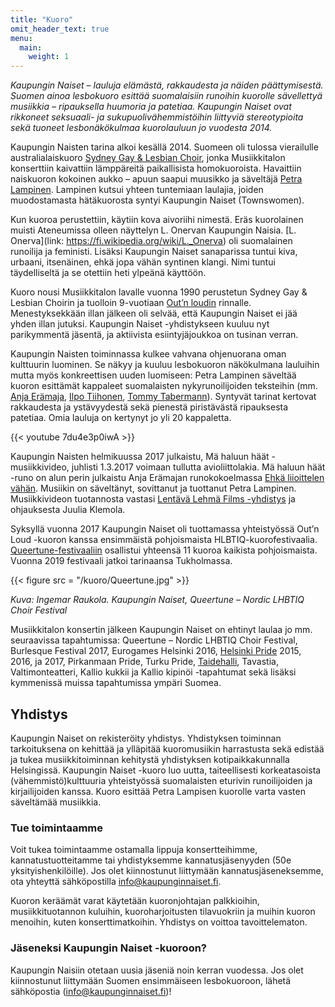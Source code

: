 ```yaml
---
title: "Kuoro"
omit_header_text: true
menu:
  main:
    weight: 1
---
```


*Kaupungin Naiset – lauluja elämästä, rakkaudesta ja näiden päättymisestä. Suomen ainoa lesbokuoro
esittää suomalaisiin runoihin kuorolle sävellettyä musiikkia – ripauksella huumoria ja patetiaa.
Kaupungin Naiset ovat rikkoneet seksuaali- ja sukupuolivähemmistöihin liittyviä stereotypioita
sekä tuoneet lesbonäkökulmaa kuorolauluun jo vuodesta 2014.*

Kaupungin Naisten tarina alkoi kesällä 2014. Suomeen oli tulossa vierailulle australialaiskuoro
[Sydney Gay & Lesbian Choir](https://www.facebook.com/sglchoir),  jonka Musiikkitalon konserttiin
kaivattiin lämppäreitä paikallisista
homokuoroista. Havaittiin naiskuoron kokoinen aukko – apuun saapui muusikko ja säveltäjä [Petra Lampinen](https://fi.wikipedia.org/wiki/Petra_Lampinen).
Lampinen kutsui yhteen tuntemiaan laulajia, joiden muodostamasta hätäkuorosta syntyi
Kaupungin Naiset (Townswomen).

Kun kuoroa perustettiin, käytiin kova aivoriihi nimestä. Eräs kuorolainen muisti Ateneumissa olleen
näyttelyn L. Onervan Kaupungin Naisia. [L. Onerva](link: https://fi.wikipedia.org/wiki/L._Onerva)
oli suomalainen runoilija ja feministi.
Lisäksi Kaupungin Naiset sanaparissa tuntui kiva, urbaani, itsenäinen, ehkä jopa vähän syntinen klangi.
Nimi tuntui täydelliseltä ja se otettiin heti ylpeänä käyttöön.

Kuoro nousi Musiikkitalon lavalle vuonna 1990 perustetun Sydney Gay & Lesbian Choirin ja tuolloin
9-vuotiaan [Out’n loudin](https://www.outnloud.fi/) rinnalle. 
Menestyksekkään illan jälkeen oli selvää, että Kaupungin Naiset
ei jää yhden illan jutuksi. Kaupungin Naiset -yhdistykseen kuuluu nyt parikymmentä jäsentä,
ja aktiivista esiintyjäjoukkoa on tusinan verran.

Kaupungin Naisten toiminnassa kulkee vahvana ohjenuorana oman kulttuurin luominen. Se näkyy ja kuuluu
lesbokuoron näkökulmana lauluihin mutta myös konkreettisen uuden luomiseen: Petra Lampinen säveltää
kuoron esittämät kappaleet suomalaisten nykyrunoilijoiden teksteihin
(mm. [Anja Erämaja](https://fi.wikipedia.org/wiki/Anja_Er%C3%A4maja),
[Ilpo Tiihonen](https://fi.wikipedia.org/wiki/Ilpo_Tiihonen),
[Tommy Tabermann](https://fi.wikipedia.org/wiki/Tommy_Tabermann)).
Syntyvät tarinat kertovat rakkaudesta ja ystävyydestä
sekä pienestä piristävästä ripauksesta patetiaa. Omia lauluja on kertynyt jo yli 20 kappaletta.

{{< youtube 7du4e3p0iwA >}}

Kaupungin Naisten helmikuussa 2017 julkaistu, Mä haluun häät -musiikkivideo, juhlisti 1.3.2017
voimaan tullutta avioliittolakia. Mä haluun häät -runo on alun perin julkaistu Anja Erämajan
runokokoelmassa [Ehkä liioittelen vähän](https://www.kirja.fi/kirja/anja-eramaja/ehka-liioittelen-vahan/9789510415511/).
Musiikin on säveltänyt, sovittanut ja tuottanut Petra Lampinen.
Musiikkivideon tuotannosta vastasi [Lentävä Lehmä Films -yhdistys](https://www.lentavalehmafilms.fi/)
ja ohjauksesta Juulia Klemola.

Syksyllä vuonna 2017 Kaupungin Naiset oli tuottamassa yhteistyössä Out’n Loud -kuoron kanssa
ensimmäistä pohjoismaista HLBTIQ-kuorofestivaalia. [Queertune-festivaaliin](https://www.qx.fi/kulttuuri/235724/235724/)
osallistui yhteensä
11 kuoroa kaikista pohjoismaista. Vuonna 2019 festivaali jatkoi tarinaansa Tukholmassa.

{{< figure src = "/kuoro/Queertune.jpg" >}}

*Kuva: Ingemar Raukola.*
*Kaupungin Naiset, Queertune – Nordic LHBTIQ Choir Festival*

Musiikkitalon konsertin jälkeen Kaupungin Naiset on ehtinyt laulaa jo mm. seuraavissa tapahtumissa:
Queertune – Nordic LHBTIQ Choir Festival, Burlesque Festival 2017, Eurogames Helsinki 2016,
[Helsinki Pride](https://www.helsinkipride.fi/)
2015,  2016, ja 2017, Pirkanmaan Pride, Turku Pride, [Taidehalli](https://taidehalli.fi/), Tavastia,
Valtimonteatteri, Kallio kukkii ja Kallio kipinöi -tapahtumat sekä lisäksi kymmenissä
muissa tapahtumissa ympäri Suomea.

## Yhdistys

Kaupungin Naiset on rekisteröity yhdistys. Yhdistyksen toiminnan tarkoituksena on kehittää
ja ylläpitää kuoromusiikin harrastusta sekä edistää ja tukea musiikkitoiminnan kehitystä
yhdistyksen kotipaikkakunnalla Helsingissä. Kaupungin Naiset -kuoro luo uutta,
taiteellisesti korkeatasoista (vähemmistö)kulttuuria yhteistyössä suomalaisten eturivin runoilijoiden
ja kirjailijoiden kanssa. Kuoro esittää Petra Lampisen kuorolle varta vasten säveltämää musiikkia.

### Tue toimintaamme

Voit tukea toimintaamme ostamalla lippuja konsertteihimme, kannatustuotteitamme
tai yhdistyksemme kannatusjäsenyyden (50e yksityishenkilöille). Jos olet kiinnostunut liittymään
kannatusjäseneksemme, ota yhteyttä sähköpostilla info@kaupunginnaiset.fi.

Kuoron keräämät varat käytetään kuoronjohtajan palkkioihin, musiikkituotannon kuluihin,
kuoroharjoitusten tilavuokriin ja muihin kuoron menoihin, kuten konserttimatkoihin.
Yhdistys on voittoa tavoittelematon.

### Jäseneksi Kaupungin Naiset -kuoroon?

Kaupungin Naisiin otetaan uusia jäseniä noin kerran vuodessa.
Jos olet kiinnostunut liittymään Suomen ensimmäiseen lesbokuoroon, lähetä sähköpostia (info@kaupunginnaiset.fi)!
